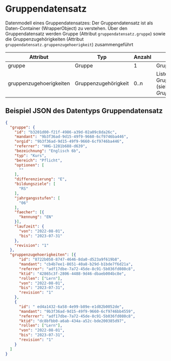 # Gruppendatensatz

Datenmodell eines Gruppendatensatzes: Der Gruppendatensatz ist als Daten-Container (WrapperObject) zu verstehen.
Über den Gruppendatensatz werden Gruppe (Attribut `gruppendatensatz.gruppe`) sowie
die Gruppenzugehörigkeiten (Attribut `gruppendatensatz.gruppenzugehoerigkeit`) zusammengeführt

Attribut | Typ | Anzahl | Bemerkung
--- | --- | --- | ---
gruppe | Gruppe | 1 | Gruppe (siehe *Gruppe*).
gruppenzugehoerigkeiten | Gruppenzugehörigkeit | 0..n  | Liste (Array) von Gruppenzugehörigkeiten (siehe *Gruppenzugehörigkeit*).

## Beispiel JSON des Datentyps Gruppendatensatz

```json
{
  "gruppe": {
    "id": "b3201d00-f21f-4986-a39d-02a09c8da26c",
    "mandant": "9b3f36ad-9d15-49f9-9660-6cf9746ba446",
    "orgid": "9b3f36ad-9d15-49f9-9660-6cf9746ba446",
    "referrer": "HHG-1281b688-d639",
    "bezeichnung": "Englisch 6b",
    "typ": "Kurs",
    "bereich": "Pflicht",
    "optionen": [
      ""
    ],
    "differenzierung": "E",
    "bildungsziele": [
      "RS"
    ],
    "jahrgangsstufen": [
      "06"
    ],
    "faecher": [{
      "kennung": "EN"
    }],
    "laufzeit": {
      "von": "2022-08-01",
      "bis": "2023-07-31"
    },
    "revision": "1"
  },
  "gruppenzugehoerigkeiten": [{
      "id": "8722b058-8747-4646-8da0-d523a9f619b8",
      "mandant": "cb4b7ee1-8651-40a8-b29d-b1bde7f6d21a",
      "referrer": "adf17dbe-7a72-45de-8c91-5b036fd080c8",
      "ktid": "42865c3f-2806-4488-9d46-dbaeb004bc8e",
      "rollen": ["Lern"],
      "von": "2022-08-01",
      "bis": "2023-07-31",
      "revision": "1"
    },
    {
      "id": " ed4a1432-6a58-4e99-b89e-e1d82b0052de",
      "mandant": "9b3f36ad-9d15-49f9-9660-6cf9746bb4559",
      "referrer": "adf17dbe-7a72-45de-8c91-5b036fd080c8",
      "ktid": "dc8bfbb0-a6ab-434a-a52c-bde200385d97",
      "rollen": ["Lern"],
      "von": "2022-08-01",
      "bis": "2023-07-31",
      "revision": "1"
    }
  ]
}
```
